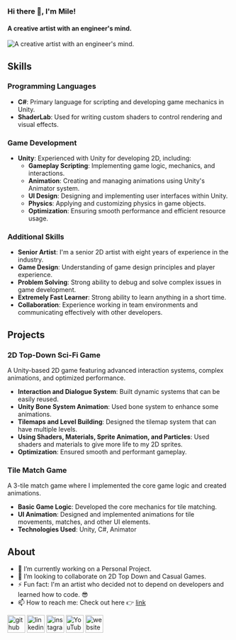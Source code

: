 ### Hi there 👋, I'm Mile!  
#### A creative artist with an engineer's mind.
![A creative artist with an engineer's mind.](https://media.licdn.com/dms/image/C4D16AQE8SDVmEAagww/profile-displaybackgroundimage-shrink_350_1400/0/1602060690909?e=1723680000&v=beta&t=1-sa1FVIgrnRo-jx3V4w4JKiZRUlqQphE1x_rHsolVU)

## Skills

### Programming Languages
- **C#**: Primary language for scripting and developing game mechanics in Unity.
- **ShaderLab**: Used for writing custom shaders to control rendering and visual effects.

### Game Development
- **Unity**: Experienced with Unity for developing 2D, including:
  - **Gameplay Scripting**: Implementing game logic, mechanics, and interactions.
  - **Animation**: Creating and managing animations using Unity's Animator system.
  - **UI Design**: Designing and implementing user interfaces within Unity.
  - **Physics**: Applying and customizing physics in game objects.
  - **Optimization**: Ensuring smooth performance and efficient resource usage.

### Additional Skills
- **Senior Artist**: I'm a senior 2D artist with eight years of experience in the industry.
- **Game Design**: Understanding of game design principles and player experience.
- **Problem Solving**: Strong ability to debug and solve complex issues in game development.
- **Extremely Fast Learner**: Strong ability to learn anything in a short time.
- **Collaboration**: Experience working in team environments and communicating effectively with other developers.

## Projects

### 2D Top-Down Sci-Fi Game
A Unity-based 2D game featuring advanced interaction systems, complex animations, and optimized performance.

- **Interaction and Dialogue System**: Built dynamic systems that can be easily reused.
- **Unity Bone System Animation**: Used bone system to enhance some animations.
- **Tilemaps and Level Building**: Designed the tilemap system that can have multiple levels.
- **Using Shaders, Materials, Sprite Animation, and Particles**: Used shaders and materials to give more life to my 2D sprites.
- **Optimization**: Ensured smooth and performant gameplay.

### Tile Match Game
A 3-tile match game where I implemented the core game logic and created animations.

- **Basic Game Logic**: Developed the core mechanics for tile matching.
- **UI Animation**: Designed and implemented animations for tile movements, matches, and other UI elements.
- **Technologies Used**: Unity, C#, Animator

## About

- 🔭 I’m currently working on a Personal Project.
- 👯 I’m looking to collaborate on 2D Top Down and Casual Games. 
- ⚡ Fun fact: I'm an artist who decided not to depend on developers and learned how to code. 😎 
- 📫 How to reach me: Check out here 👉 [link](http://milemicic.com) 


[<img src='https://cdn.jsdelivr.net/npm/simple-icons@3.0.1/icons/github.svg' alt='github' height='40'>](https://github.com/milemicic)  [<img src='https://cdn.jsdelivr.net/npm/simple-icons@3.0.1/icons/linkedin.svg' alt='linkedin' height='40'>](https://www.linkedin.com/in/milemicic/)  [<img src='https://cdn.jsdelivr.net/npm/simple-icons@3.0.1/icons/instagram.svg' alt='instagram' height='40'>](https://www.instagram.com/milemicic_/)  [<img src='https://cdn.jsdelivr.net/npm/simple-icons@3.0.1/icons/youtube.svg' alt='YouTube' height='40'>](https://www.youtube.com/channel/milemicic)  [<img src='https://cdn.jsdelivr.net/npm/simple-icons@3.0.1/icons/icloud.svg' alt='website' height='40'>](milemicic.com)  

